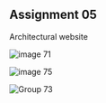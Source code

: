 ## Assignment 05
Architectural website

![image 71](https://github.com/PanithanPenny/ITP-Dynamic-Web/assets/143921260/a591a9e3-8fda-4243-88bb-6a0d253d0b8a)

![image 75](https://github.com/PanithanPenny/ITP-Dynamic-Web/assets/143921260/3fda4f65-789b-473a-be60-dbeefd8439e9)


![Group 73](https://github.com/PanithanPenny/ITP-Dynamic-Web/assets/143921260/a06f7924-bdc2-439c-9829-1ea8cc53b164)

